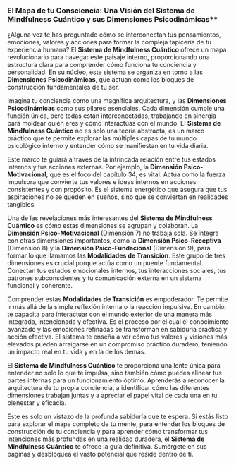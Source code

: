 ### El Mapa de tu Consciencia: Una Visión del Sistema de Mindfulness Cuántico y sus Dimensiones Psicodinámicas**
¿Alguna vez te has preguntado cómo se interconectan tus pensamientos, emociones, valores y acciones para formar la compleja tapicería de tu experiencia humana? El **Sistema de Mindfulness Cuántico** ofrece un mapa revolucionario para navegar este paisaje interno, proporcionando una estructura clara para comprender cómo funciona tu conciencia y personalidad. En su núcleo, este sistema se organiza en torno a las **Dimensiones Psicodinámicas**, que actúan como los bloques de construcción fundamentales de tu ser.

Imagina tu conciencia como una magnífica arquitectura, y las **Dimensiones Psicodinámicas** como sus pilares esenciales. Cada dimensión cumple una función única, pero todas están interconectadas, trabajando en sinergia para moldear quién eres y cómo interactúas con el mundo. El **Sistema de Mindfulness Cuántico** no es solo una teoría abstracta; es un marco práctico que te permite explorar las múltiples capas de tu mundo psicológico interno y entender cómo se manifiestan en tu vida diaria.

Este marco te guiará a través de la intrincada relación entre tus estados internos y tus acciones externas. Por ejemplo, la **Dimensión Psico-Motivacional**, que es el foco del capítulo 34, es vital. Actúa como la fuerza impulsora que convierte tus valores e ideas internos en acciones consistentes y con propósito. Es el sistema energético que asegura que tus aspiraciones no se queden en sueños, sino que se conviertan en realidades tangibles.

Una de las revelaciones más interesantes del **Sistema de Mindfulness Cuántico** es cómo estas dimensiones se agrupan y colaboran. La **Dimensión Psico-Motivacional** (Dimensión 7) no trabaja sola. Se integra con otras dimensiones importantes, como la **Dimensión Psico-Receptiva** (Dimensión 8) y la **Dimensión Psico-Fundacional** (Dimensión 9), para formar lo que llamamos las **Modalidades de Transición**. Este grupo de tres dimensiones es crucial porque actúa como un puente fundamental. Conectan tus estados emocionales internos, tus interacciones sociales, tus patrones subconscientes y tu comunicación externa en un sistema funcional y coherente.

Comprender estas **Modalidades de Transición** es empoderador. Te permite ir más allá de la simple reflexión interna o la reacción impulsiva. En cambio, te capacita para interactuar con el mundo exterior de una manera más integrada, intencionada y efectiva. Es el proceso por el cual el conocimiento avanzado y las emociones refinadas se transforman en sabiduría práctica y acción efectiva. El sistema te enseña a ver cómo tus valores y visiones más elevados pueden arraigarse en un compromiso práctico duradero, teniendo un impacto real en tu vida y en la de los demás.

El **Sistema de Mindfulness Cuántico** te proporciona una lente única para entender no solo lo que te impulsa, sino también cómo puedes alinear tus partes internas para un funcionamiento óptimo. Aprenderás a reconocer la arquitectura de tu propia conciencia, a identificar cómo las diferentes dimensiones trabajan juntas y a apreciar el papel vital de cada una en tu bienestar y eficacia.

Este es solo un vistazo de la profunda sabiduría que te espera. Si estás listo para explorar el mapa completo de tu mente, para entender los bloques de construcción de tu conciencia y para aprender cómo transformar tus intenciones más profundas en una realidad duradera, el **Sistema de Mindfulness Cuántico** te ofrece la guía definitiva. Sumérgete en sus páginas y desbloquea el vasto potencial que reside dentro de ti.